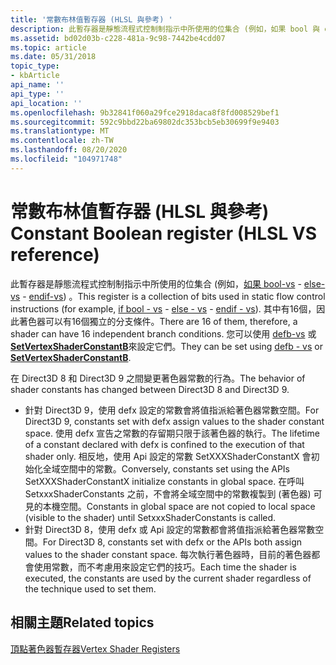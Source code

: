 ```yaml
---
title: '常數布林值暫存器 (HLSL 與參考) '
description: 此暫存器是靜態流程式控制制指示中所使用的位集合 (例如，如果 bool 與 else-vs-endif-vs) 。
ms.assetid: bd02d03b-c228-481a-9c98-7442be4cdd07
ms.topic: article
ms.date: 05/31/2018
topic_type:
- kbArticle
api_name: ''
api_type: ''
api_location: ''
ms.openlocfilehash: 9b32841f060a29fce2918daca8f8fd008529bef1
ms.sourcegitcommit: 592c9bbd22ba69802dc353bcb5eb30699f9e9403
ms.translationtype: MT
ms.contentlocale: zh-TW
ms.lasthandoff: 08/20/2020
ms.locfileid: "104971748"
---
```

# <a name="constant-boolean-register-hlsl-vs-reference"></a><span data-ttu-id="96039-103">常數布林值暫存器 (HLSL 與參考) </span><span class="sxs-lookup"><span data-stu-id="96039-103">Constant Boolean register (HLSL VS reference)</span></span>

<span data-ttu-id="96039-104">此暫存器是靜態流程式控制制指示中所使用的位集合 (例如，[如果 bool-vs](if-bool---vs.md)  -  [else-vs](else---vs.md)  -  [endif-vs](endif---vs.md)) 。</span><span class="sxs-lookup"><span data-stu-id="96039-104">This register is a collection of bits used in static flow control instructions (for example, [if bool - vs](if-bool---vs.md) - [else - vs](else---vs.md) - [endif - vs](endif---vs.md)).</span></span> <span data-ttu-id="96039-105">其中有16個，因此著色器可以有16個獨立的分支條件。</span><span class="sxs-lookup"><span data-stu-id="96039-105">There are 16 of them, therefore, a shader can have 16 independent branch conditions.</span></span> <span data-ttu-id="96039-106">您可以使用 [defb-vs](defb---vs.md) 或 [**SetVertexShaderConstantB**](/windows/desktop/api/d3d9helper/nf-d3d9helper-idirect3ddevice9-setvertexshaderconstantb)來設定它們。</span><span class="sxs-lookup"><span data-stu-id="96039-106">They can be set using [defb - vs](defb---vs.md) or [**SetVertexShaderConstantB**](/windows/desktop/api/d3d9helper/nf-d3d9helper-idirect3ddevice9-setvertexshaderconstantb).</span></span>

<span data-ttu-id="96039-107">在 Direct3D 8 和 Direct3D 9 之間變更著色器常數的行為。</span><span class="sxs-lookup"><span data-stu-id="96039-107">The behavior of shader constants has changed between Direct3D 8 and Direct3D 9.</span></span>

-   <span data-ttu-id="96039-108">針對 Direct3D 9，使用 defx 設定的常數會將值指派給著色器常數空間。</span><span class="sxs-lookup"><span data-stu-id="96039-108">For Direct3D 9, constants set with defx assign values to the shader constant space.</span></span> <span data-ttu-id="96039-109">使用 defx 宣告之常數的存留期只限于該著色器的執行。</span><span class="sxs-lookup"><span data-stu-id="96039-109">The lifetime of a constant declared with defx is confined to the execution of that shader only.</span></span> <span data-ttu-id="96039-110">相反地，使用 Api 設定的常數 SetXXXShaderConstantX 會初始化全域空間中的常數。</span><span class="sxs-lookup"><span data-stu-id="96039-110">Conversely, constants set using the APIs SetXXXShaderConstantX initialize constants in global space.</span></span> <span data-ttu-id="96039-111">在呼叫 SetxxxShaderConstants 之前，不會將全域空間中的常數複製到 (著色器) 可見的本機空間。</span><span class="sxs-lookup"><span data-stu-id="96039-111">Constants in global space are not copied to local space (visible to the shader) until SetxxxShaderConstants is called.</span></span>
-   <span data-ttu-id="96039-112">針對 Direct3D 8，使用 defx 或 Api 設定的常數都會將值指派給著色器常數空間。</span><span class="sxs-lookup"><span data-stu-id="96039-112">For Direct3D 8, constants set with defx or the APIs both assign values to the shader constant space.</span></span> <span data-ttu-id="96039-113">每次執行著色器時，目前的著色器都會使用常數，而不考慮用來設定它們的技巧。</span><span class="sxs-lookup"><span data-stu-id="96039-113">Each time the shader is executed, the constants are used by the current shader regardless of the technique used to set them.</span></span>

## <a name="related-topics"></a><span data-ttu-id="96039-114">相關主題</span><span class="sxs-lookup"><span data-stu-id="96039-114">Related topics</span></span>

<dl> <dt>

[<span data-ttu-id="96039-115">頂點著色器暫存器</span><span class="sxs-lookup"><span data-stu-id="96039-115">Vertex Shader Registers</span></span>](dx9-graphics-reference-asm-vs-registers.md)
</dt> </dl>

 

 